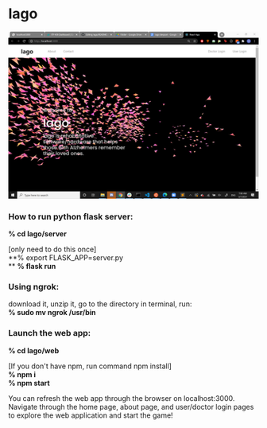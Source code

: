 # Iago 

![alt text](https://github.com/haemin-lee/Iago/blob/main/Iago_SplashScreen.PNG)

### How to run python flask server: 
**% cd Iago/server <br/>**

[only need to do this once] <br/>
**% export FLASK_APP=server.py <br/> **
**% flask run <br/>**

### Using ngrok:
download it, unzip it, go to the directory in terminal, run: <br/>
**% sudo mv ngrok /usr/bin <br/>**

### Launch the web app:
**% cd Iago/web <br/>**

[If you don't have npm, run command npm install] <br/>
**% npm i <br/>**
**% npm start <br/>**

You can refresh the web app through the browser on localhost:3000. Navigate through the home page, about page, and user/doctor login pages to explore the web application and start the game!

